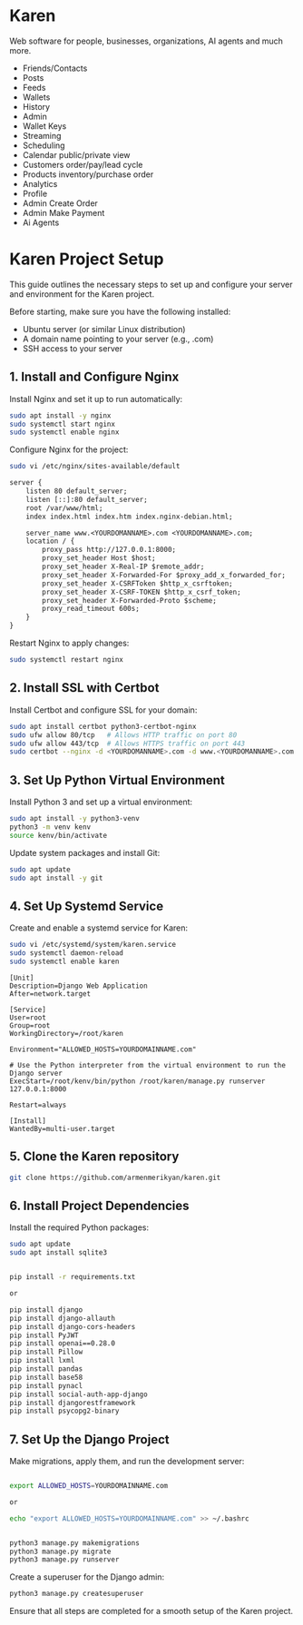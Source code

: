 # Karen

Web software for people, businesses, organizations, AI agents and much more.

- Friends/Contacts 
- Posts 
- Feeds 
- Wallets
- History 
- Admin
- Wallet Keys 
- Streaming
- Scheduling 
- Calendar public/private view
- Customers order/pay/lead cycle
- Products inventory/purchase order 
- Analytics
- Profile
- Admin Create Order
- Admin Make Payment
- Ai Agents 

# Karen Project Setup

This guide outlines the necessary steps to set up and configure your server and environment for the Karen project.

Before starting, make sure you have the following installed:

- Ubuntu server (or similar Linux distribution)
- A domain name pointing to your server (e.g., <YOURDOMANNAME>.com)
- SSH access to your server

## 1. Install and Configure Nginx

Install Nginx and set it up to run automatically:

```bash
sudo apt install -y nginx
sudo systemctl start nginx
sudo systemctl enable nginx
```

Configure Nginx for the project:

```bash
sudo vi /etc/nginx/sites-available/default
```
```default
server {
	listen 80 default_server;
	listen [::]:80 default_server;
	root /var/www/html;
	index index.html index.htm index.nginx-debian.html;

	server_name www.<YOURDOMANNAME>.com <YOURDOMANNAME>.com;
    location / {
        proxy_pass http://127.0.0.1:8000;
        proxy_set_header Host $host;
        proxy_set_header X-Real-IP $remote_addr;
        proxy_set_header X-Forwarded-For $proxy_add_x_forwarded_for;
        proxy_set_header X-CSRFToken $http_x_csrftoken;
        proxy_set_header X-CSRF-TOKEN $http_x_csrf_token;
	    proxy_set_header X-Forwarded-Proto $scheme;
        proxy_read_timeout 600s;
    }
} 
```

Restart Nginx to apply changes:

```bash
sudo systemctl restart nginx
```

## 2. Install SSL with Certbot

Install Certbot and configure SSL for your domain:

```bash
sudo apt install certbot python3-certbot-nginx
sudo ufw allow 80/tcp   # Allows HTTP traffic on port 80
sudo ufw allow 443/tcp  # Allows HTTPS traffic on port 443
sudo certbot --nginx -d <YOURDOMANNAME>.com -d www.<YOURDOMANNAME>.com --email info@<YOURDOMANNAME>.com
```

## 3. Set Up Python Virtual Environment

Install Python 3 and set up a virtual environment:

```bash
sudo apt install -y python3-venv
python3 -m venv kenv
source kenv/bin/activate
```

Update system packages and install Git:

```bash
sudo apt update
sudo apt install -y git
```

## 4. Set Up Systemd Service

Create and enable a systemd service for Karen:

```bash
sudo vi /etc/systemd/system/karen.service
sudo systemctl daemon-reload
sudo systemctl enable karen
```

```Service
[Unit]
Description=Django Web Application
After=network.target

[Service]
User=root
Group=root
WorkingDirectory=/root/karen

Environment="ALLOWED_HOSTS=YOURDOMAINNAME.com"

# Use the Python interpreter from the virtual environment to run the Django server
ExecStart=/root/kenv/bin/python /root/karen/manage.py runserver 127.0.0.1:8000

Restart=always

[Install]
WantedBy=multi-user.target
```

## 5. Clone the Karen repository

```bash
git clone https://github.com/armenmerikyan/karen.git

```

## 6. Install Project Dependencies

Install the required Python packages:

```bash
sudo apt update
sudo apt install sqlite3


pip install -r requirements.txt

or 

pip install django
pip install django-allauth
pip install django-cors-headers
pip install PyJWT
pip install openai==0.28.0
pip install Pillow
pip install lxml
pip install pandas
pip install base58
pip install pynacl
pip install social-auth-app-django
pip install djangorestframework
pip install psycopg2-binary
```

## 7. Set Up the Django Project

Make migrations, apply them, and run the development server:

```bash

export ALLOWED_HOSTS=YOURDOMAINNAME.com

or 

echo "export ALLOWED_HOSTS=YOURDOMAINNAME.com" >> ~/.bashrc


python3 manage.py makemigrations
python3 manage.py migrate
python3 manage.py runserver
```

Create a superuser for the Django admin:

```bash
python3 manage.py createsuperuser
```

Ensure that all steps are completed for a smooth setup of the Karen project.

 

